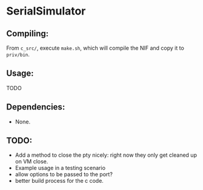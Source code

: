 # SerialSimulator

## Compiling:

  From `c_src/`, execute `make.sh`, which will compile the NIF and copy it to `priv/bin`.  

## Usage:

  TODO

## Dependencies:

  - None.

## TODO:

  - Add a method to close the pty nicely: right now they only get cleaned up on VM close.
  - Example usage in a testing scenario
  - allow options to be passed to the port?
  - better build process for the c code.
